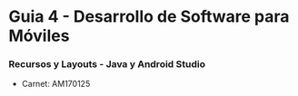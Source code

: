 # Guia 4 - Desarrollo de Software para Móviles 
### Recursos y Layouts - Java y Android Studio 

- Carnet: AM170125
